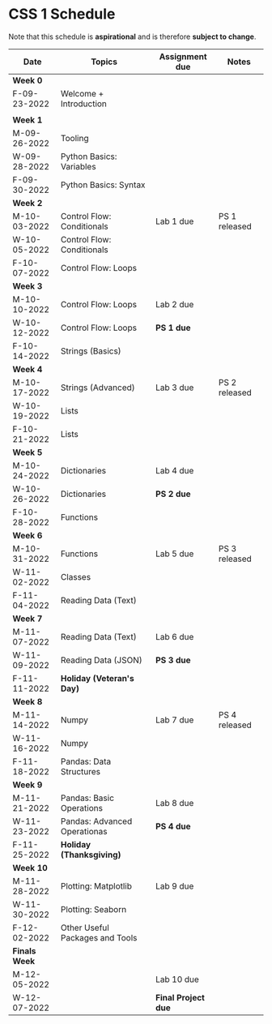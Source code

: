 # CSS 1 Schedule

Note that this schedule is **aspirational** and is therefore **subject to change**.

| Date | Topics | Assignment due | Notes |
| ---- | ------ | -------------- | ----- |
| **Week 0** | | | |
| F-09-23-2022 | Welcome + Introduction | | |
|  | | | |
| **Week 1** | | | |
| M-09-26-2022 | Tooling | | |
| W-09-28-2022 | Python Basics: Variables | | |
| F-09-30-2022 | Python Basics: Syntax |  | |
| **Week 2** | | | |
| M-10-03-2022 | Control Flow: Conditionals | Lab 1 due| PS 1 released |
| W-10-05-2022 | Control Flow: Conditionals | | |
| F-10-07-2022 | Control Flow: Loops | | |
| **Week 3** | | | |
| M-10-10-2022 | Control Flow: Loops  | Lab 2 due  | |
| W-10-12-2022 | Control Flow: Loops | **PS 1 due** | |
| F-10-14-2022 | Strings (Basics) |  | |
| **Week 4** | | | |
| M-10-17-2022 | Strings (Advanced) | Lab 3 due | PS 2 released |
| W-10-19-2022 | Lists | | |
| F-10-21-2022 | Lists | | |
| **Week 5** | | | | |
| M-10-24-2022 | Dictionaries | Lab 4 due | | 
| W-10-26-2022 | Dictionaries | **PS 2 due** | |
| F-10-28-2022 | Functions |  | |
| **Week 6** | | | | |
| M-10-31-2022 | Functions | Lab 5 due| PS 3 released |
| W-11-02-2022 | Classes | | |
| F-11-04-2022 | Reading Data (Text) |  | |
| **Week 7** | | | | |
| M-11-07-2022 | Reading Data (Text)| Lab 6 due| |
| W-11-09-2022 | Reading Data (JSON) | **PS 3 due** | |
| F-11-11-2022 | **Holiday (Veteran's Day)**|  | |
| **Week 8** | | | |
| M-11-14-2022 | Numpy | Lab 7 due| PS 4 released |
| W-11-16-2022 | Numpy | | |
| F-11-18-2022 | Pandas: Data Structures | | |
| **Week 9** | | | | 
| M-11-21-2022 | Pandas: Basic Operations | Lab 8 due | |
| W-11-23-2022 | Pandas: Advanced Operationas | **PS 4 due** | |
| F-11-25-2022 | **Holiday (Thanksgiving)** |  | |
| **Week 10** | | | |
| M-11-28-2022 | Plotting: Matplotlib | Lab 9 due | |
| W-11-30-2022 | Plotting: Seaborn| | | 
| F-12-02-2022 | Other Useful Packages and Tools |  | |
| **Finals Week** | | | |
| M-12-05-2022 | | Lab 10 due | |
| W-12-07-2022 | | **Final Project due** | |